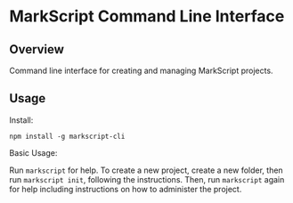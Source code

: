 MarkScript Command Line Interface
==

Overview
--

Command line interface for creating and managing MarkScript projects.

Usage
--

Install:
```
npm install -g markscript-cli
```

Basic Usage:

Run ```markscript``` for help. To create a new project, create a new folder, then run ```markscript init```, following the instructions. Then, run ```markscript``` again for help including instructions on how to administer the project.
